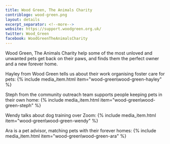 ```yaml
---
title: Wood Green, The Animals Charity
contriblogo: wood-green.png
layout: details
excerpt_separator: <!--more-->
website: https://support.woodgreen.org.uk/
twitter: Wood_Green
facebook: WoodGreenTheAnimalsCharity
---
```

Wood Green, The Animals Charity help some of the most unloved and unwanted pets get back on their paws, and finds them the perfect owner and a new forever home.
<!--more-->

Hayley from Wood Green tells us about their work organising foster care for pets:
{% include media_item.html item="wood-green\wood-green-hayley" %}

Steph from the community outreach team supports people keeping pets in their own home:
{% include media_item.html item="wood-green\wood-green-steph" %}

Wendy talks about dog training over Zoom:
{% include media_item.html item="wood-green\wood-green-wendy" %}

Ara is a pet advisor, matching pets with their forever homes:
{% include media_item.html item="wood-green\wood-green-ara" %}